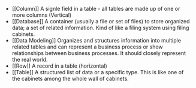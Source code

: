 - [[Column]] A signle field in a table - all tables are made up of one or more columns (Vertical)
- [[Database]] A container (usually a file or set of files) to store organized data; a set of related information. Kind of like a filing system using filing cabinets.
- [[Data Modeling]] Organizes and structures information into multiple related tables and can represent a business process or show relationships between business processes. It should closely represent the real world.
- [[Row]] A record in a table (horizontal)
- [[Table]] A structured list of data or a specific type. This is like one of the cabinets among the whole wall of cabinets.